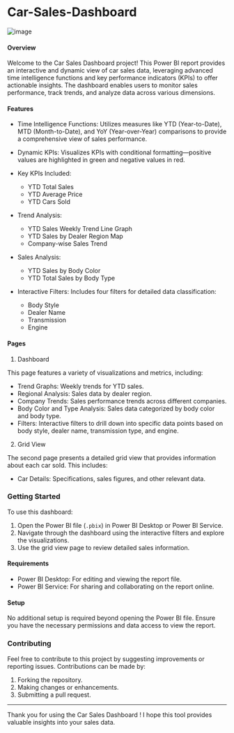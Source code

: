 # Car-Sales-Dashboard

![image](https://github.com/user-attachments/assets/d3312798-a4d7-4fb8-8557-63944152c52e)


<h4> Overview </h4>

Welcome to the Car Sales Dashboard project! This Power BI report provides an interactive and dynamic view of car sales data, leveraging advanced time intelligence functions and key performance indicators (KPIs) to offer actionable insights. The dashboard enables users to monitor sales performance, track trends, and analyze data across various dimensions.

<h4> Features </h4>

- Time Intelligence Functions: Utilizes measures like YTD (Year-to-Date), MTD (Month-to-Date), and YoY (Year-over-Year) comparisons to provide a comprehensive view of sales performance.
  
- Dynamic KPIs: Visualizes KPIs with conditional formatting—positive values are highlighted in green and negative values in red.


  
- Key KPIs Included:
  - YTD Total Sales
  - YTD Average Price
  - YTD Cars Sold
- Trend Analysis:
  - YTD Sales Weekly Trend Line Graph
  - YTD Sales by Dealer Region Map
  - Company-wise Sales Trend
- Sales Analysis:
  - YTD Sales by Body Color 
  - YTD Total Sales by Body Type
- Interactive Filters: Includes four filters for detailed data classification:
  - Body Style
  - Dealer Name
  - Transmission
  - Engine

<h4> Pages </h4>

 1. Dashboard

This page features a variety of visualizations and metrics, including:
- Trend Graphs: Weekly trends for YTD sales.
- Regional Analysis: Sales data by dealer region.
- Company Trends: Sales performance trends across different companies.
- Body Color and Type Analysis: Sales data categorized by body color and body type.
- Filters: Interactive filters to drill down into specific data points based on body style, dealer name, transmission type, and engine.

 2. Grid View

The second page presents a detailed grid view that provides information about each car sold. This includes:
- Car Details: Specifications, sales figures, and other relevant data.

<h3> Getting Started </h3>

To use this dashboard:
1. Open the Power BI file (`.pbix`) in Power BI Desktop or Power BI Service.
2. Navigate through the dashboard using the interactive filters and explore the visualizations.
3. Use the grid view page to review detailed sales information.

<h4> Requirements </h4>

- Power BI Desktop: For editing and viewing the report file.
- Power BI Service: For sharing and collaborating on the report online.

<h4> Setup </h4>

No additional setup is required beyond opening the Power BI file. Ensure you have the necessary permissions and data access to view the report.

<h3> Contributing </h3> 

Feel free to contribute to this project by suggesting improvements or reporting issues. Contributions can be made by:
1. Forking the repository.
2. Making changes or enhancements.
3. Submitting a pull request.


---

Thank you for using the Car Sales Dashboard ! I hope this tool provides valuable insights into your sales data.
